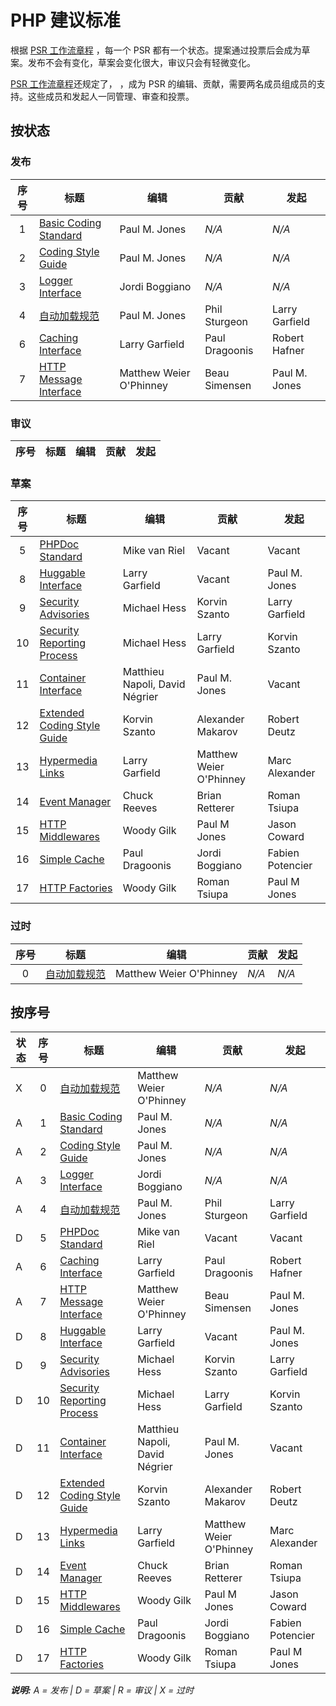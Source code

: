 # PHP 建议标准

根据 [PSR 工作流章程][workflow] ，每一个 PSR 都有一个状态。提案通过投票后会成为草案。发布不会有变化，草案会变化很大，审议只会有轻微变化。

[PSR 工作流章程][workflow]还规定了， ，成为 PSR 的编辑、贡献，需要两名成员组成员的支持。这些成员和发起人一同管理、审查和投票。

## 按状态

### 发布

| 序号 | 标题                           | 编辑                    |  贡献         | 发起           |
|:----:|--------------------------------|-------------------------|---------------|----------------|
| 1    | [Basic Coding Standard][psr1]  | Paul M. Jones           | _N/A_         | _N/A_          |
| 2    | [Coding Style Guide][psr2]     | Paul M. Jones           | _N/A_         | _N/A_          |
| 3    | [Logger Interface][psr3]       | Jordi Boggiano          | _N/A_         | _N/A_          |
| 4    | [自动加载规范][psr4]           | Paul M. Jones           | Phil Sturgeon | Larry Garfield |
| 6    | [Caching Interface][psr6]      | Larry Garfield          | Paul Dragoonis | Robert Hafner |
| 7    | [HTTP Message Interface][psr7] | Matthew Weier O'Phinney | Beau Simensen | Paul M. Jones  |

### 审议

| 序号 | 标题                          | 编辑                     |  贡献          | 发起          |
|:----:|--------------------------------|-------------------------|----------------|---------------|

### 草案

| 序号 | 标题                                | 编辑                            |  贡献                   | 发起              |
|:----:|--------------------------------------|--------------------------------|-------------------------|-------------------|
| 5    | [PHPDoc Standard][psr5]              | Mike van Riel                  | Vacant                  | Vacant            |
| 8    | [Huggable Interface][psr8]           | Larry Garfield                 | Vacant                  | Paul M. Jones     |
| 9    | [Security Advisories][psr9]          | Michael Hess                   | Korvin Szanto           | Larry Garfield    |
| 10   | [Security Reporting Process][psr10]  | Michael Hess                   | Larry Garfield          | Korvin Szanto     |
| 11   | [Container Interface][psr11]         | Matthieu Napoli, David Négrier | Paul M. Jones           | Vacant            |
| 12   | [Extended Coding Style Guide][psr12] | Korvin Szanto                  | Alexander Makarov       | Robert Deutz      |
| 13   | [Hypermedia Links][psr13]            | Larry Garfield                 | Matthew Weier O'Phinney | Marc Alexander    |
| 14   | [Event Manager][psr14]               | Chuck Reeves                   | Brian Retterer          | Roman Tsiupa      |
| 15   | [HTTP Middlewares][psr15]            | Woody Gilk                     | Paul M Jones            | Jason Coward      |
| 16   | [Simple Cache][psr16]                | Paul Dragoonis                 | Jordi Boggiano          | Fabien Potencier  |
| 17   | [HTTP Factories][psr17]              | Woody Gilk                     | Roman Tsiupa            | Paul M Jones      |

### 过时

| 序号 | 标题                          | 编辑                    |  贡献         | 发起           |
|:---:|--------------------------------|-------------------------|---------------|----------------|
| 0   | [自动加载规范][psr0]           | Matthew Weier O'Phinney | _N/A_         | _N/A_          |

## 按序号

| 状态   | 序号 | 标题                                | 编辑                           |  贡献                   | 发起              |
|--------|:---:|--------------------------------------|--------------------------------|-------------------------|-------------------|
| X      | 0   | [自动加载规范][psr0]                 | Matthew Weier O'Phinney        | _N/A_                   | _N/A_             |
| A      | 1   | [Basic Coding Standard][psr1]        | Paul M. Jones                  | _N/A_                   | _N/A_             |
| A      | 2   | [Coding Style Guide][psr2]           | Paul M. Jones                  | _N/A_                   | _N/A_             |
| A      | 3   | [Logger Interface][psr3]             | Jordi Boggiano                 | _N/A_                   | _N/A_             |
| A      | 4   | [自动加载规范][psr4]                 | Paul M. Jones                  | Phil Sturgeon           | Larry Garfield    |
| D      | 5   | [PHPDoc Standard][psr5]              | Mike van Riel                  | Vacant                  | Vacant            |
| A      | 6   | [Caching Interface][psr6]            | Larry Garfield                 | Paul Dragoonis          | Robert Hafner     |
| A      | 7   | [HTTP Message Interface][psr7]       | Matthew Weier O'Phinney        | Beau Simensen           | Paul M. Jones     |
| D      | 8   | [Huggable Interface][psr8]           | Larry Garfield                 | Vacant                  | Paul M. Jones     |
| D      | 9   | [Security Advisories][psr9]          | Michael Hess                   | Korvin Szanto           | Larry Garfield    |
| D      | 10  | [Security Reporting Process][psr10]  | Michael Hess                   | Larry Garfield          | Korvin Szanto     |
| D      | 11  | [Container Interface][psr11]         | Matthieu Napoli, David Négrier | Paul M. Jones           | Vacant            |
| D      | 12  | [Extended Coding Style Guide][psr12] | Korvin Szanto                  | Alexander Makarov       | Robert Deutz      |
| D      | 13  | [Hypermedia Links][psr13]            | Larry Garfield                 | Matthew Weier O'Phinney | Marc Alexander    |
| D      | 14  | [Event Manager][psr14]               | Chuck Reeves                   | Brian Retterer          | Roman Tsiupa      |
| D      | 15  | [HTTP Middlewares][psr15]            | Woody Gilk                     | Paul M Jones            | Jason Coward      |
| D      | 16  | [Simple Cache][psr16]                | Paul Dragoonis                 | Jordi Boggiano          | Fabien Potencier  |
| D      | 17  | [HTTP Factories][psr17]              | Woody Gilk                     | Roman Tsiupa            | Paul M Jones      |

_**说明:** A = 发布 | D = 草案 | R = 审议 | X = 过时_

[workflow]: http://www.php-fig.org/bylaws/psr-workflow/
[psr0]: /psr/psr-0/
[psr1]: /psr/psr-1/
[psr2]: /psr/psr-2/
[psr3]: /psr/psr-3/
[psr4]: /psr/psr-4/
[psr5]: https://github.com/phpDocumentor/fig-standards/tree/master/proposed
[psr6]: /psr/psr-6/
[psr7]: /psr/psr-7/
[psr8]: https://github.com/php-fig/fig-standards/blob/master/proposed/psr-8-hug
[psr9]: https://github.com/php-fig/fig-standards/blob/master/proposed/security-disclosure-publication.md
[psr10]: https://github.com/php-fig/fig-standards/blob/master/proposed/security-reporting-process.md
[psr11]: https://github.com/container-interop/fig-standards/blob/master/proposed/container.md
[psr12]: https://github.com/php-fig/fig-standards/blob/master/proposed/extended-coding-style-guide.md
[psr13]: https://github.com/php-fig/fig-standards/blob/master/proposed/links.md
[psr14]: https://github.com/php-fig/fig-standards/blob/master/proposed/event-manager.md
[psr15]: https://github.com/php-fig/fig-standards/blob/master/proposed/http-middleware
[psr16]: https://github.com/php-fig/fig-standards/blob/master/proposed/simplecache.md
[psr17]: https://github.com/php-fig/fig-standards/tree/master/proposed/http-factory
